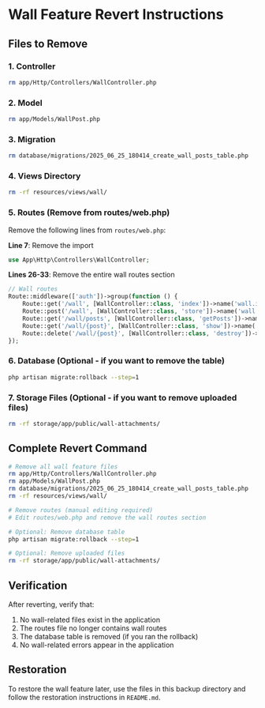 # Wall Feature Revert Instructions

## Files to Remove

### 1. Controller
```bash
rm app/Http/Controllers/WallController.php
```

### 2. Model
```bash
rm app/Models/WallPost.php
```

### 3. Migration
```bash
rm database/migrations/2025_06_25_180414_create_wall_posts_table.php
```

### 4. Views Directory
```bash
rm -rf resources/views/wall/
```

### 5. Routes (Remove from routes/web.php)
Remove the following lines from `routes/web.php`:

**Line 7**: Remove the import
```php
use App\Http\Controllers\WallController;
```

**Lines 26-33**: Remove the entire wall routes section
```php
// Wall routes
Route::middleware(['auth'])->group(function () {
    Route::get('/wall', [WallController::class, 'index'])->name('wall.index');
    Route::post('/wall', [WallController::class, 'store'])->name('wall.store');
    Route::get('/wall/posts', [WallController::class, 'getPosts'])->name('wall.posts');
    Route::get('/wall/{post}', [WallController::class, 'show'])->name('wall.show');
    Route::delete('/wall/{post}', [WallController::class, 'destroy'])->name('wall.destroy');
});
```

### 6. Database (Optional - if you want to remove the table)
```bash
php artisan migrate:rollback --step=1
```

### 7. Storage Files (Optional - if you want to remove uploaded files)
```bash
rm -rf storage/app/public/wall-attachments/
```

## Complete Revert Command
```bash
# Remove all wall feature files
rm app/Http/Controllers/WallController.php
rm app/Models/WallPost.php
rm database/migrations/2025_06_25_180414_create_wall_posts_table.php
rm -rf resources/views/wall/

# Remove routes (manual editing required)
# Edit routes/web.php and remove the wall routes section

# Optional: Remove database table
php artisan migrate:rollback --step=1

# Optional: Remove uploaded files
rm -rf storage/app/public/wall-attachments/
```

## Verification
After reverting, verify that:
1. No wall-related files exist in the application
2. The routes file no longer contains wall routes
3. The database table is removed (if you ran the rollback)
4. No wall-related errors appear in the application

## Restoration
To restore the wall feature later, use the files in this backup directory and follow the restoration instructions in `README.md`. 